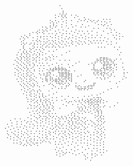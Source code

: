 
⠀⠀⠀⠀⠀⠀⠀⠀⠀⠀⠀⠀⠀⠀⠀⠀⠀⠠⠀⠀⠀⠀⠀⠀⠀⠀⠀⠀⠀⠀⠀⠀⠀⠀⠀⠀⠀⠀⠀
⠀⠀⠀⠀⠀⠀⠀⠀⠀⠀⠀⠀⠀⠀⠀⠀⠀⠀⢡⠀⠀⠀⠀⠀⠀⠀⠀⠀⠀⠀⠀⠀⠀⠀⠀⠀⠀⠀⠀
⠀⠀⠀⠀⠀⠀⠀⠀⠀⠀⠀⠀⠀⠀⠀⠀⡂⠌⢎⢎⠀⠂⡐⠄⠀⡀⠀⠀⠀⠀⠀⠀⠀⠀⠀⠀⠀⠀⠀
⠀⠀⠀⠀⠀⠀⠀⠀⠀⠀⠀⠀⠀⠀⢐⢄⢂⠄⠡⢐⠀⠂⠀⠌⠂⠊⠌⠢⢂⠔⠠⠡⡁⠅⠀⠀⠀⠀⠀
⠀⠀⠀⠀⠀⠀⠀⠀⠀⠀⠀⠀⠄⢄⠰⡘⠔⠀⠅⠐⡀⠡⠐⠀⠌⠠⠐⠀⡀⢈⠈⠊⡐⡈⠀⠀⠀⠀⠀
⠀⠀⠀⠀⠀⠀⠀⠀⡀⠄⢔⠅⢕⠑⡈⡀⢂⠡⢈⢐⢀⠂⠌⡐⠐⡀⢂⠐⠀⠄⠀⠂⢀⠨⠈⠄⡀⠀⠀
⠀⠀⠀⠀⠀⡐⢌⠢⠁⠄⢐⠰⢐⢐⠐⠄⠅⡂⠅⡐⡠⠨⢐⠠⠡⢐⠠⠨⠠⠁⠌⠠⢀⠀⠡⡁⡂⠂⠀
⠀⠀⠀⠀⠀⢐⢅⠄⡠⢡⢑⢑⢐⠔⡡⡑⢅⠢⡑⡐⠄⢕⠐⢌⢂⠢⢈⠢⠡⠡⠡⠁⢂⢐⠀⠄⠀⠀⠀
⠀⠀⠀⠀⠀⡀⢇⠀⢄⠕⡐⡐⢅⠊⠂⠊⢂⠑⠐⠈⠈⠀⠈⠀⠀⠀⠀⠀⠀⠐⠐⠐⠀⠀⠐⢀⠂⠀⠀
⠀⠀⠀⠀⡐⢠⠣⡣⡑⡨⡐⡌⡂⠄⠁⡈⠀⠀⡀⠐⠈⠀⠀⠀⠀⠀⠀⠀⠀⠀⠀⠀⠀⠀⠀⠀⡐⠀⠀
⠀⠀⠀⢀⠢⡱⢑⢕⠅⡢⡊⡂⠄⡢⢑⠨⠈⢀⠀⡀⢀⠀⠀⠀⠀⠀⠀⠀⠀⣄⣖⡶⡦⣄⢀⠄⠠⠀⠀
⠀⠀⠀⠄⡑⢌⠢⡑⡅⢢⢁⢂⢂⠐⡀⠄⠐⡀⠄⠀⠄⢀⠐⠈⠀⠀⠠⠐⡜⠁⠑⣽⡽⡬⢣⠄⠀⠂⠀
⠀⠀⠀⠐⢌⠢⡑⡱⡐⢡⠀⡂⡐⠠⡰⣴⠷⡷⡷⣦⣈⠀⡀⠀⠀⠀⠀⠠⢧⣄⣔⢳⠯⡫⡂⠅⠀⠡⠀
⠀⠀⠀⠨⢐⠡⡂⡪⡨⢂⠀⠢⠰⣸⢝⠠⢀⢹⣿⣻⡷⡆⠀⡀⠄⠀⠀⠀⠣⠫⠺⡝⠪⡰⢁⠀⠀⢘⠈
⠀⠀⠀⠀⢂⢑⠌⡂⡪⠢⡁⠈⡂⢷⠸⡣⣶⡳⣕⢫⠫⡇⠀⠀⠀⡠⠀⠀⠀⠁⠑⠘⠈⡀⠀⠀⡀⠂⠁
⠀⠀⠀⠀⠀⠢⡑⢌⠢⡱⠨⡀⠠⠀⠊⠢⡈⠙⡑⢡⠕⠀⢨⡠⡀⣀⣠⢤⠏⠀⠀⠀⠀⠀⠀⢁⠀⠀⠀
⠀⠀⠀⠀⠀⠐⠨⡐⡡⠢⢠⠢⠀⠀⠄⠁⢀⠁⠁⠁⠀⠀⠀⠙⠋⠋⠊⠉⠀⠀⠀⡀⠐⠈⠀⠀⠀⠀⠀
⠀⠀⠀⠀⠀⠀⠁⡂⠪⠨⡂⡅⢇⠄⠂⡈⢀⠀⠄⠀⠄⢀⠀⡀⠀⠄⠠⠐⡀⣂⡁⠀⠀⠀⠀⠀⠀⠀⠀
⠀⠀⠀⠀⠀⠀⠀⠨⠨⢊⢔⠸⡐⡕⢅⢂⠐⠀⠂⠡⡠⠄⠢⠰⡘⢔⢵⣫⡪⡮⡎⡂⠄⠀⠀⢀⠀⠀⠀
⠀⠀⠀⠀⠀⠀⠀⢀⢑⢐⠔⡡⠱⡘⡌⡢⠀⢀⠈⠐⠀⠈⠀⢅⢌⢢⠨⡊⢎⢝⠄⠔⠀⠄⠐⠀⠀⠀⠀
⠀⠀⠀⠀⠀⠀⠀⠀⠄⢂⢊⠌⡪⡨⡒⡈⡀⠀⠀⠀⠀⡠⡐⢌⢊⠢⠡⢂⠡⢳⢱⠀⠀⠀⠀⠀⠀⠀⠀
⠀⠀⠀⢀⠀⡀⠀⠠⢈⠐⢄⠕⡐⡢⡑⠔⡐⢄⢆⢢⠡⡡⣃⢢⠠⡠⠀⠀⠨⢊⢎⡂⠀⠀⠀⠀⠀⠀⠀
⠀⡀⠡⠀⡂⢐⠈⠔⡐⡈⠢⠨⠂⠅⡂⠅⡂⢕⢀⠂⢕⢱⠰⡡⡑⢔⢁⠑⢄⢑⢑⠔⠀⠀⠀⠀⠀⠀⠀
⠠⠐⡈⠄⢂⠂⠌⡂⠂⠌⠨⠈⠌⡐⠠⡡⢊⠢⠡⠨⡐⢅⠕⠔⡈⡢⠂⠈⢐⠡⡡⢂⠀⠀⠀⠀⠀⠀⠀
⠀⢅⠐⢌⢐⠨⡐⢌⠨⠠⠁⠅⡁⡂⢕⠐⠅⡡⠡⡃⢌⠢⠡⠡⡂⠢⠑⡀⡂⠕⡨⢂⠀⠀⠀⠀⠀⠀⠀
⠀⠂⠅⡂⡑⠌⡐⡐⡡⢨⢈⢂⢂⠪⠠⠨⠐⠠⢑⠨⠐⠨⠐⡁⡂⠅⡁⡂⠄⡑⡨⠐⠀⠀⠀⠀⠀⠀⠀
⠀⠀⠀⠂⠂⠕⡠⡑⢌⠢⢒⠐⠁⠁⠑⠀⠅⠌⠄⠂⡁⠌⠐⡀⠂⠂⡂⠄⡁⡂⡂⠅⠀⠀⠀⠀⠀⠀⠀
⠀⠀⠀⠀⠀⠀⠀⠀⠀⠀⠀⠀⠀⠀⠀⠀⠌⡐⡈⠠⠀⠄⡁⠄⠈⠠⠐⢀⠂⡂⠄⠅⡀⠀⠀⠀⠀⠀⠀
⠀⠀⠀⠀⠀⠀⠀⠀⠀⠀⠀⠀⠀⠀⠀⠀⠨⢐⠨⠊⠈⠐⠠⠐⠈⢄⠂⠰⢐⠄⠡⠁⠀⠀⠀⠀⠀⠀⠀
⠀⠀⠀⠀⠀⠀⠀⠀⠀⠀⠀⠀⠀⠀⠀⠀⠀⠀⠀⠀⠀⠀⠀⠀⠀⠐⠁⠌⠀⠀⠀⠀⠀⠀⠀⠀⠀⠀⠀

